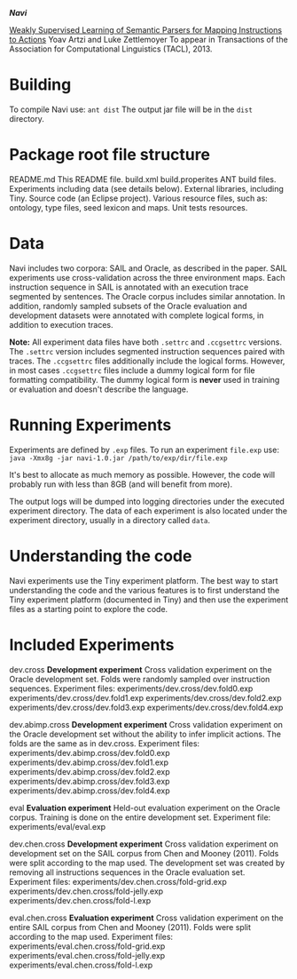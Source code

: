 _**Navi**_

[Weakly Supervised Learning of Semantic Parsers for Mapping Instructions to Actions](http://yoavartzi.com/pub/az-tacl.2013.pdf)
Yoav Artzi and Luke Zettlemoyer
To appear in Transactions of the Association for Computational Linguistics (TACL), 2013.

# Building

To compile Navi use:
	`ant dist`
The output jar file will be in the `dist` directory. 

# Package root file structure

README.md
	This README file.
build.xml
build.properites
	ANT build files.
<experiments>
	Experiments including data (see details below).
<lib>
	External libraries, including Tiny.
<navi>
	Source code (an Eclipse project).
<resources>
	Various resource files, such as: ontology, type files, seed lexicon and maps.
<resource-test>
	Unit tests resources.

# Data

Navi includes two corpora: SAIL and Oracle, as described in the paper. SAIL experiments use cross-validation across the three environment maps. Each instruction sequence in SAIL is annotated with an execution trace segmented by sentences. The Oracle corpus includes similar annotation. In addition, randomly sampled subsets of the Oracle evaluation and development datasets were annotated with complete logical forms, in addition to execution traces. 

**Note:** All experiment data files have both `.settrc` and `.ccgsettrc` versions. The `.settrc` version includes segmented instruction sequences paired with traces. The `.ccgsettrc` files additionally include the logical forms. However, in most cases `.ccgsettrc` files include a dummy logical form for file formatting compatibility. The dummy logical form is **never** used in training or evaluation and doesn't describe the language.

# Running Experiments

Experiments are defined by `.exp` files. To run an experiment `file.exp` use:
	`java -Xmx8g -jar navi-1.0.jar /path/to/exp/dir/file.exp` 

It's best to allocate as much memory as possible. However, the code will probably run with less than 8GB (and will benefit from more).

The output logs will be dumped into logging directories under the executed experiment directory. The data of each experiment is also located under the experiment directory, usually in a directory called `data`.

# Understanding the code

Navi experiments use the Tiny experiment platform. The best way to start understanding the code and the various features is to first understand the Tiny experiment platform (documented in Tiny) and then use the experiment files as a starting point to explore the code. 

# Included Experiments

dev.cross
	**Development experiment**
	Cross validation experiment on the Oracle development set. Folds were randomly sampled over instruction sequences. 
	Experiment files:
		experiments/dev.cross/dev.fold0.exp
		experiments/dev.cross/dev.fold1.exp
		experiments/dev.cross/dev.fold2.exp
		experiments/dev.cross/dev.fold3.exp
		experiments/dev.cross/dev.fold4.exp
								
dev.abimp.cross
	**Development experiment**
	Cross validation experiment on the Oracle development set without the ability to infer implicit actions. The folds are the same as in dev.cross.
	Experiment files:
		experiments/dev.abimp.cross/dev.fold0.exp
		experiments/dev.abimp.cross/dev.fold1.exp
		experiments/dev.abimp.cross/dev.fold2.exp
		experiments/dev.abimp.cross/dev.fold3.exp
		experiments/dev.abimp.cross/dev.fold4.exp

eval
	**Evaluation experiment**
	Held-out evaluation experiment on the Oracle corpus. Training is done on the entire development set. 
	Experiment file:
		experiments/eval/eval.exp

dev.chen.cross
	**Development experiment**
	Cross validation experiment on development set on the SAIL corpus from Chen and Mooney (2011). Folds were split according to the map used. The development set was created by removing all instructions sequences in the Oracle evaluation set.
	Experiment files:
		experiments/dev.chen.cross/fold-grid.exp
		experiments/dev.chen.cross/fold-jelly.exp
		experiments/dev.chen.cross/fold-l.exp
						
eval.chen.cross
	**Evaluation experiment**
	Cross validation experiment on the entire SAIL corpus from Chen and Mooney (2011). Folds were split according to the map used. 
	Experiment files:
		experiments/eval.chen.cross/fold-grid.exp
		experiments/eval.chen.cross/fold-jelly.exp
		experiments/eval.chen.cross/fold-l.exp



